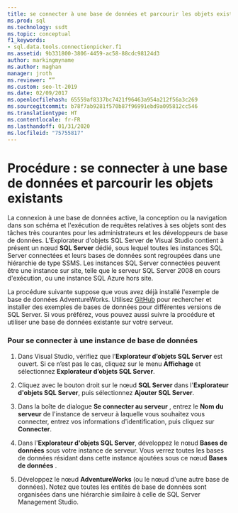 ```yaml
---
title: se connecter à une base de données et parcourir les objets existants
ms.prod: sql
ms.technology: ssdt
ms.topic: conceptual
f1_keywords:
- sql.data.tools.connectionpicker.f1
ms.assetid: 9b331800-3806-4459-ac58-88cdc98124d3
author: markingmyname
ms.author: maghan
manager: jroth
ms.reviewer: “”
ms.custom: seo-lt-2019
ms.date: 02/09/2017
ms.openlocfilehash: 65559af8337bc7421f96463a954a212f56a3c269
ms.sourcegitcommit: b78f7ab9281f570b87f96991ebd9a095812cc546
ms.translationtype: HT
ms.contentlocale: fr-FR
ms.lasthandoff: 01/31/2020
ms.locfileid: "75755817"
---
```

# <a name="how-to-connect-to-a-database-and-browse-existing-objects"></a>Procédure : se connecter à une base de données et parcourir les objets existants

La connexion à une base de données active, la conception ou la navigation dans son schéma et l'exécution de requêtes relatives à ses objets sont des tâches très courantes pour les administrateurs et les développeurs de base de données. L'Explorateur d'objets SQL Server de Visual Studio contient à présent un nœud **SQL Server** dédié, sous lequel toutes les instances SQL Server connectées et leurs bases de données sont regroupées dans une hiérarchie de type SSMS. Les instances SQL Server connectées peuvent être une instance sur site, telle que le serveur SQL Server 2008 en cours d'exécution, ou une instance SQL Azure hors site.  
  
La procédure suivante suppose que vous avez déjà installé l'exemple de base de données AdventureWorks. Utilisez [GitHub](https://github.com/Microsoft/sql-server-samples/releases/tag/adventureworks) pour rechercher et installer des exemples de bases de données pour différentes versions de SQL Server. Si vous préférez, vous pouvez aussi suivre la procédure et utiliser une base de données existante sur votre serveur.  
  
### <a name="to-connect-to-a-database-instance"></a>Pour se connecter à une instance de base de données  
  
1.  Dans Visual Studio, vérifiez que l’**Explorateur d’objets SQL Server** est ouvert. Si ce n’est pas le cas, cliquez sur le menu **Affichage** et sélectionnez **Explorateur d’objets SQL Server**.  
  
2.  Cliquez avec le bouton droit sur le nœud **SQL Server** dans l'**Explorateur d'objets SQL Server**, puis sélectionnez **Ajouter SQL Server**.  
  
3.  Dans la boîte de dialogue **Se connecter au serveur** , entrez le **Nom du serveur** de l'instance de serveur à laquelle vous souhaitez vous connecter, entrez vos informations d'identification, puis cliquez sur **Connecter**.  
  
4.  Dans l'**Explorateur d'objets SQL Server**, développez le nœud **Bases de données** sous votre instance de serveur. Vous verrez toutes les bases de données résidant dans cette instance ajoutées sous ce nœud **Bases de données** .  
  
5.  Développez le nœud **AdventureWorks** (ou le nœud d'une autre base de données). Notez que toutes les entités de base de données sont organisées dans une hiérarchie similaire à celle de SQL Server Management Studio.  
  
